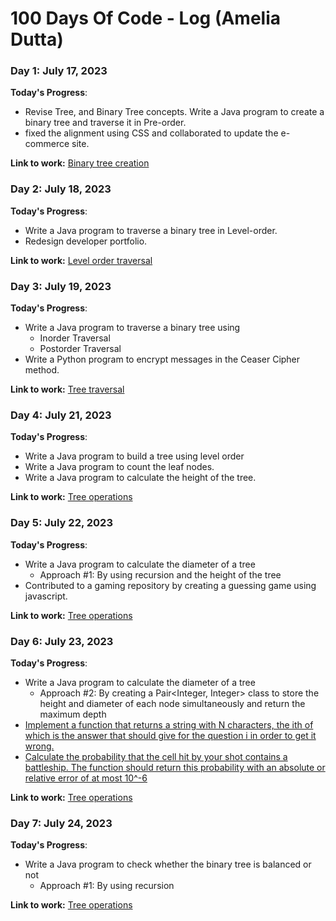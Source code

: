 # 100 Days Of Code - Log (Amelia Dutta)

### Day 1: July 17, 2023

**Today's Progress**: 
- Revise Tree, and Binary Tree concepts. Write a Java program to create a binary tree and traverse it in Pre-order.
- fixed the alignment using CSS and collaborated to update the e-commerce site.

**Link to work:** [Binary tree creation](https://github.com/amelia2802/Coding-Practice/blob/master/Trees/binaryTreeCreation.java)

### Day 2: July 18, 2023

**Today's Progress**: 
- Write a Java program to traverse a binary tree in Level-order.
- Redesign developer portfolio.

**Link to work:** [Level order traversal](https://github.com/amelia2802/Coding-Practice/blob/master/Trees/levelOrderTraversal.java)

### Day 3: July 19, 2023

**Today's Progress**: 
- Write a Java program to traverse a binary tree using
     - Inorder Traversal
     - Postorder Traversal 
- Write a Python program to encrypt messages in the Ceaser Cipher method.

**Link to work:** [Tree traversal](https://github.com/amelia2802/Coding-Practice/blob/master/Trees/treeTraversal.java)

### Day 4: July 21, 2023

**Today's Progress**: 
- Write a Java program to build a tree using level order
- Write a Java program to count the leaf nodes.
- Write a Java program to calculate the height of the tree.

**Link to work:** [Tree operations](https://github.com/amelia2802/Coding-Practice/blob/master/Trees/Readme.md)

### Day 5: July 22, 2023

**Today's Progress**: 
- Write a Java program to calculate the diameter of a tree
     - Approach #1: By using recursion and the height of the tree      
- Contributed to a gaming repository by creating a guessing game using javascript.

**Link to work:** [Tree operations](https://github.com/amelia2802/Coding-Practice/blob/master/Trees/Readme.md)

### Day 6: July 23, 2023

**Today's Progress**: 
- Write a Java program to calculate the diameter of a tree
     - Approach #2: By creating a Pair<Integer, Integer> class to store the height and diameter of each node simultaneously and return the maximum depth      
- [Implement a function that returns a string with N characters, the ith of which is the answer that should give for the question i in order to get it wrong.](https://www.metacareers.com/profile/coding_puzzles/?puzzle=1082217288848574)
- [Calculate the probability that the cell hit by your shot contains a battleship. The function should return this probability with an absolute or relative error of at most 10^-6](https://www.metacareers.com/profile/coding_puzzles/?puzzle=3641006936004915) 

**Link to work:** [Tree operations](https://github.com/amelia2802/Coding-Practice/blob/master/Trees/Readme.md)

### Day 7: July 24, 2023

**Today's Progress**: 
- Write a Java program to check whether the binary tree is balanced or not
     - Approach #1: By using recursion      


**Link to work:** [Tree operations](https://github.com/amelia2802/Coding-Practice/blob/master/Trees/Readme.md)


